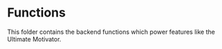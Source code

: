 # Functions
This folder contains the backend functions which power features like the Ultimate Motivator.
